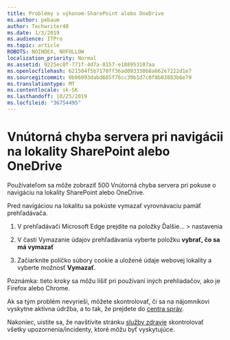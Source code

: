 ```yaml
---
title: Problémy s výkonom-SharePoint alebo OneDrive
ms.author: pebaum
author: Techwriter40
ms.date: 1/3/2019
ms.audience: ITPro
ms.topic: article
ROBOTS: NOINDEX, NOFOLLOW
localization_priority: Normal
ms.assetid: 9225ec0f-771f-4d7a-8157-e188953107aa
ms.openlocfilehash: 621504f5b7170ff36ad093330b8a662e7222d1e7
ms.sourcegitcommit: 0b06093dabd685f76cc39b1d7c0f8b03883b6e79
ms.translationtype: MT
ms.contentlocale: sk-SK
ms.lasthandoff: 10/25/2019
ms.locfileid: "36754495"
---
```

# <a name="internal-server-error-when-navigating-to-sharepoint-or-onedrive-sites"></a>Vnútorná chyba servera pri navigácii na lokality SharePoint alebo OneDrive

Používateľom sa môže zobraziť 500 Vnútorná chyba servera pri pokuse o navigáciu na lokality SharePoint alebo OneDrive. 

Pred navigáciou na lokalitu sa pokúste vymazať vyrovnávaciu pamäť prehľadávača.


1. V prehľadávači Microsoft Edge prejdite na položky Ďalšie... > nastavenia

2. V časti Vymazanie údajov prehľadávania vyberte položku **vybrať, čo sa má vymazať**

3. Začiarknite políčko súbory cookie a uložené údaje webovej lokality a vyberte možnosť **Vymazať**.

Poznámka: tieto kroky sa môžu líšiť pri používaní iných prehliadačov, ako je Firefox alebo Chrome.

Ak sa tým problém nevyrieši, môžete skontrolovať, či sa na nájomníkovi vyskytne aktívna údržba, a to tak, že prejdete do [centra správ](https://portal.office.com/adminportal/home#/MessageCenter).

Nakoniec, uistite sa, že navštívite stránku [služby zdravie](https://portal.office.com/adminportal/home#/servicehealth) skontrolovať všetky upozornenia/incidenty, ktoré môžu byť vyskytujúce.

